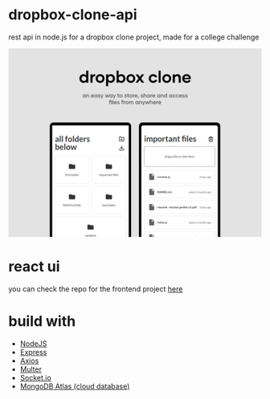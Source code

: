 # dropbox-clone-api
rest api in node.js for a dropbox clone project, made for a college challenge

![an easy way to store, share and access files from anywhere](https://github.com/emkis/dropbox-clone/blob/master/.github/dropbox-clone-banner.png?raw=true)

# react ui
you can check the repo for the frontend project [here](https://github.com/emkis/dropbox-clone)

# build with
- [NodeJS](https://nodejs.org)
- [Express](https://expressjs.com)
- [Axios](https://github.com/axios/axios)
- [Multer](https://github.com/expressjs/multer)
- [Socket.io](http://socket.io)
- [MongoDB Atlas (cloud database)](https://www.mongodb.com/cloud/atlas)
